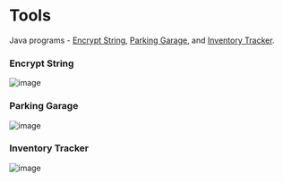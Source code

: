 # Tools
Java programs - [Encrypt String](), [Parking Garage](), and [Inventory Tracker](). 

### Encrypt String
![image](https://user-images.githubusercontent.com/28037427/217666710-3cc8fdab-b717-4262-bbe0-b1601566e5c5.png)

### Parking Garage
![image](https://user-images.githubusercontent.com/28037427/217666791-8ab06d0f-bd9e-4b21-85ea-b894ef133175.png)

### Inventory Tracker
![image](https://user-images.githubusercontent.com/28037427/217666828-9c86450b-43e2-4c45-af88-79066ee6327a.png)
